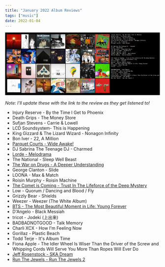 ```yaml
---
title: "January 2022 Album Reviews"
tags: ["music"]
date: 2022-01-04
---
```


![album cover for mikgazer vol. 1](/images/januaryalbums.jpg#centerbig)

_Note: I'll update these with the link to the review as they get listened to!_

- Injury Reserve - By the Time I Get to Phoenix
- Death Grips - The Money Store
- Sufjan Stevens - Carrie & Lowell
- LCD Soundsystem- This is Happening
- King Gizzard & The Lizard Wizard - Nonagon Infinity
- Bon Iver - 22, A Million
- [Parquet Courts - Wide Awake!](/posts/wide-awake-review)
- DJ Sabrina The Teenage DJ - Charmed
- [Lorde - Melodrama](/posts/melodrama-review)
- The National - Sleep Well Beast
- [The War on Drugs - A Deeper Understanding](/posts/a-deeper-understanding-review)
- George Clanton - Slide
- LOONA - Max & Match
- Roisin Murphy - Roisin Machine
- [The Comet is Coming - Trust In The Lifeforce of the Deep Mystery](/posts/titlotdm-review)
- Low - Quorum / Dancing and Blood / Fly
- Grizzly Bear - Shields
- Weezer - Weezer (The White Album)
- [BTS - The Most Beautiful Moment in Life: Young Forever](bts-album-dont-hurt-me-army-review.md)
- D'Angelo - Black Messiah
- tricot - Jodeki (上出来)
- BADBADNOTGOOD - Talk Memory
- Charli XCX - How I'm Feeling Now
- Gorillaz - Plastic Beach
- Todd Terje - It's Album Time
- Fiona Apple - The Idler Wheel Is Wiser Than the Driver of the Screw and Whipping Cords Will Serve You More Than Ropes Will Ever Do
- [Jeff Rosenstock - SKA Dream](/posts/ska-dream-review)
- [Run The Jewels - Run The Jewels 2](/posts/rtj2-review)